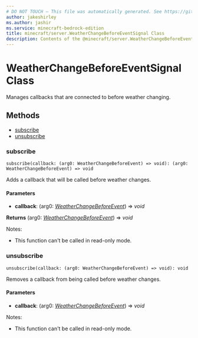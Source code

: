 ```yaml
---
# DO NOT TOUCH — This file was automatically generated. See https://github.com/mojang/minecraftapidocsgenerator to modify descriptions, examples, etc.
author: jakeshirley
ms.author: jashir
ms.service: minecraft-bedrock-edition
title: minecraft/server.WeatherChangeBeforeEventSignal Class
description: Contents of the @minecraft/server.WeatherChangeBeforeEventSignal class.
---
```

# WeatherChangeBeforeEventSignal Class

Manages callbacks that are connected to before weather changing.

## Methods
- [subscribe](#subscribe)
- [unsubscribe](#unsubscribe)

### **subscribe**
`
subscribe(callback: (arg0: WeatherChangeBeforeEvent) => void): (arg0: WeatherChangeBeforeEvent) => void
`

Adds a callback that will be called before weather changes.

#### **Parameters**
- **callback**: (arg0: [*WeatherChangeBeforeEvent*](WeatherChangeBeforeEvent.md)) => *void*

**Returns** (arg0: [*WeatherChangeBeforeEvent*](WeatherChangeBeforeEvent.md)) => *void*
  
Notes:
- This function can't be called in read-only mode.

### **unsubscribe**
`
unsubscribe(callback: (arg0: WeatherChangeBeforeEvent) => void): void
`

Removes a callback from being called before weather changes.

#### **Parameters**
- **callback**: (arg0: [*WeatherChangeBeforeEvent*](WeatherChangeBeforeEvent.md)) => *void*
  
Notes:
- This function can't be called in read-only mode.
